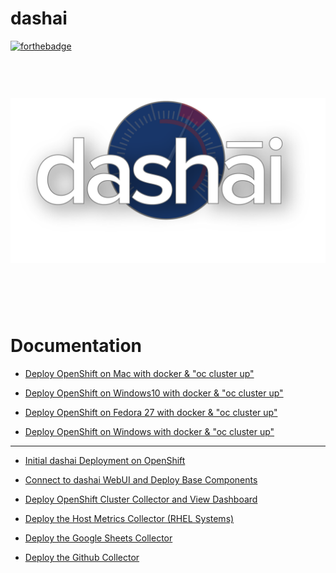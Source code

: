 
# dashai

[![forthebadge](http://forthebadge.com/images/badges/built-with-love.svg)](https://github.com/ArctiqTeam)

  

<h2 align="center">

<br>

[![dashai](docs/images/dashai.png)](http://www.dashai.org)

<br>

<br>

</h2>

  

# Documentation

* [Deploy OpenShift on Mac with docker & "oc cluster up"](https://github.com/ArctiqTeam/dashai-stable/tree/master/docs/00_deploy_openshift_onmac_via_oc_cluster_up)

* [Deploy OpenShift on Windows10 with docker & "oc cluster up"](https://github.com/ArctiqTeam/dashai-stable/tree/master/docs/00_deploy_openshift_onwindows10_via_oc_cluster_up)

* [Deploy OpenShift on Fedora 27 with docker & "oc cluster up"](https://github.com/ArctiqTeam/dashai-stable/tree/master/docs/00_deploy_openshift_onmac_via_oc_cluster_up)

* [Deploy OpenShift on Windows with docker & "oc cluster up"](https://github.com/ArctiqTeam/dashai-stable/tree/master/docs/00_deploy_openshift_onmac_via_oc_cluster_up)

-----

* [Initial dashai Deployment on OpenShift](https://github.com/ArctiqTeam/dashai-stable/tree/master/docs/01_initial_ocp_install)

* [Connect to dashai WebUI and Deploy Base Components](https://github.com/ArctiqTeam/dashai-stable/tree/master/docs/02_connect_and_core_components)

* [Deploy OpenShift Cluster Collector and View Dashboard](https://github.com/ArctiqTeam/dashai-stable/tree/master/docs/03_deploy_ocp_collector_view_dashboard)

* [Deploy the Host Metrics Collector (RHEL Systems)](https://github.com/ArctiqTeam/dashai-stable/tree/master/docs/04_deploy_host_metrics_collector)

* [Deploy the Google Sheets Collector](https://github.com/ArctiqTeam/dashai-stable/tree/master/docs/05_deploy_googlesheets_collector)

* [Deploy the Github Collector](https://github.com/ArctiqTeam/dashai-stable/tree/master/docs/06_deploy_github_collector)
